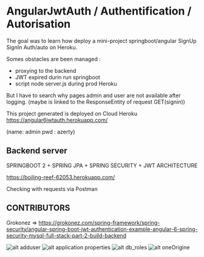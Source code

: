 # AngularJwtAuth / Authentification / Autorisation 

The goal was to learn how deploy a mini-project springboot/angular SignUp SignIn Auth/auto  on Heroku.

Somes obstacles are been managed :
- proxying to the backend
- JWT expired durin run springboot
- script node server.js during prod Heroku

But I have to search why pages admin and user are not available after logging.
(maybe is linked to the ResponseEntity of request GET(signin)) 

This project generated is deployed on Cloud Heroku
https://angular6jwtauth.herokuapp.com/

(name: admin pwd : azerty)
 

## Backend server
SPRINGBOOT 2 + SPRING JPA + SPRING SECURITY + JWT ARCHITECTURE

https://boiling-reef-62053.herokuapp.com/  

Checking with requests via Postman

## CONTRIBUTORS

Grokonez => https://grokonez.com/spring-framework/spring-security/angular-spring-boot-jwt-authentication-example-angular-6-spring-security-mysql-full-stack-part-2-build-backend

![alt adduser](https://user-images.githubusercontent.com/43437042/56903694-12d6fd80-6a9d-11e9-999a-5300837075bd.JPG)
![alt application properties](https://user-images.githubusercontent.com/43437042/56903695-12d6fd80-6a9d-11e9-85e2-858d24eff074.JPG)
![alt db_roles](https://user-images.githubusercontent.com/43437042/56903696-12d6fd80-6a9d-11e9-96ee-42b2768eb55d.JPG)
![alt oneOrigine](https://user-images.githubusercontent.com/43437042/56903698-12d6fd80-6a9d-11e9-9f47-23b5350c40a4.JPG)
